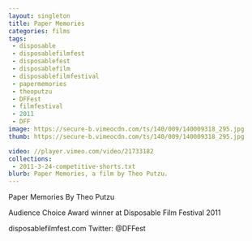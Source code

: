 ```yaml
---
layout: singleton
title: Paper Memories
categories: films
tags:
 - disposable
 - disposablefilmfest
 - disposablefest
 - disposablefilm
 - disposablefilmfestival
 - papermemories
 - theoputzu
 - DFFest
 - filmfestival
 - 2011
 - DFF
image: https://secure-b.vimeocdn.com/ts/140/009/140009318_295.jpg
thumb: https://secure-b.vimeocdn.com/ts/140/009/140009318_295.jpg

video: //player.vimeo.com/video/21733182
collections:
 - 2011-3-24-competitive-shorts.txt
blurb: Paper Memories, a film by Theo Putzu.
---
```


Paper Memories
By Theo Putzu

Audience Choice Award winner at Disposable Film Festival 2011

disposablefilmfest.com
Twitter: @DFFest